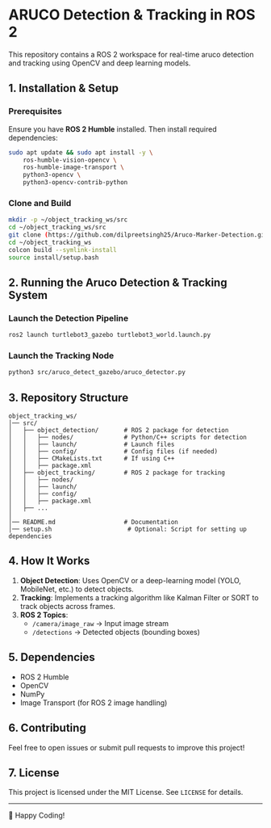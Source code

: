 # ARUCO Detection & Tracking in ROS 2

This repository contains a ROS 2 workspace for real-time aruco detection and tracking using OpenCV and deep learning models.

## **1. Installation & Setup**
### **Prerequisites**
Ensure you have **ROS 2 Humble** installed. Then install required dependencies:
```bash
sudo apt update && sudo apt install -y \
    ros-humble-vision-opencv \
    ros-humble-image-transport \
    python3-opencv \
    python3-opencv-contrib-python
```

### **Clone and Build**
```bash
mkdir -p ~/object_tracking_ws/src
cd ~/object_tracking_ws/src
git clone (https://github.com/dilpreetsingh25/Aruco-Marker-Detection.git)
cd ~/object_tracking_ws
colcon build --symlink-install
source install/setup.bash
```

## **2. Running the Aruco Detection & Tracking System**

### **Launch the Detection Pipeline**
```bash
ros2 launch turtlebot3_gazebo turtlebot3_world.launch.py
```

### **Launch the Tracking Node**
```bash
python3 src/aruco_detect_gazebo/aruco_detector.py
```

## **3. Repository Structure**
```
object_tracking_ws/
│── src/
│   ├── object_detection/       # ROS 2 package for detection
│   │   ├── nodes/              # Python/C++ scripts for detection
│   │   ├── launch/             # Launch files
│   │   ├── config/             # Config files (if needed)
│   │   ├── CMakeLists.txt      # If using C++
│   │   ├── package.xml
│   ├── object_tracking/        # ROS 2 package for tracking
│   │   ├── nodes/
│   │   ├── launch/
│   │   ├── config/
│   │   ├── package.xml
│   ├── ...
│
│── README.md                   # Documentation
│── setup.sh                     # Optional: Script for setting up dependencies
```

## **4. How It Works**
1. **Object Detection**: Uses OpenCV or a deep-learning model (YOLO, MobileNet, etc.) to detect objects.
2. **Tracking**: Implements a tracking algorithm like Kalman Filter or SORT to track objects across frames.
3. **ROS 2 Topics**:
   - `/camera/image_raw` → Input image stream
   - `/detections` → Detected objects (bounding boxes)
   

## **5. Dependencies**
- ROS 2 Humble
- OpenCV
- NumPy
- Image Transport (for ROS 2 image handling)

## **6. Contributing**
Feel free to open issues or submit pull requests to improve this project!

## **7. License**
This project is licensed under the MIT License. See `LICENSE` for details.

---
🚀 Happy Coding!

